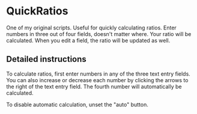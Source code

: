 # QuickRatios

One of my original scripts. Useful for quickly calculating ratios. Enter numbers in three out of four fields, doesn't matter where. Your ratio will be calculated. When you edit a field, the ratio will be updated as well.

## Detailed instructions

To calculate ratios, first enter numbers in any of the three text entry fields. You can also increase or decrease each number by clicking the arrows to the right of the text entry field. The fourth number will automatically be calculated.

To disable automatic calculation, unset the "auto" button.